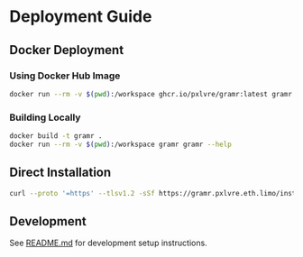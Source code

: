 # Deployment Guide

## Docker Deployment

### Using Docker Hub Image

```bash
docker run --rm -v $(pwd):/workspace ghcr.io/pxlvre/gramr:latest gramr --help
```

### Building Locally

```bash
docker build -t gramr .
docker run --rm -v $(pwd):/workspace gramr gramr --help
```

## Direct Installation

```bash
curl --proto '=https' --tlsv1.2 -sSf https://gramr.pxlvre.eth.limo/install.sh | sh
```

## Development

See [README.md](README.md) for development setup instructions.